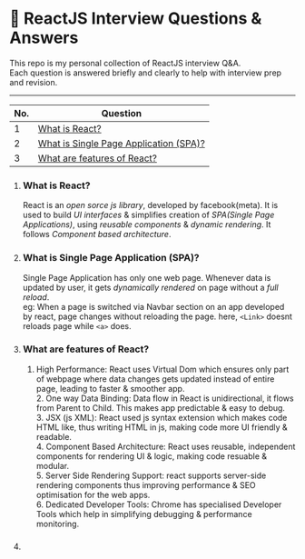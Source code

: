 # 📘 ReactJS Interview Questions & Answers

This repo is my personal collection of ReactJS interview Q&A.  
Each question is answered briefly and clearly to help with interview prep and revision.

---

| No. | Question                                                       |
|-----|----------------------------------------------------------------|
| 1   | [What is React?](#what-is-react)                             |
| 2   | [What is Single Page Application (SPA)?](#what-is-single-page-application)                                     |
| 3   | [What are features of React?](#what-are-features-of-react)                                         |



1. ### What is React?

   React is an *open sorce* *js library*, developed by facebook(meta). It is used to build *UI interfaces* & simplifies creation of *SPA(Single Page Applications)*, using *reusable components* & *dynamic rendering*. It follows *Component based architecture*.

2. ### What is Single Page Application (SPA)?

   Single Page Application has only one web page. Whenever data is updated by user, it gets *dynamically rendered* on page without a *full reload*. <br/> eg: When a page is switched via Navbar section on an app developed by react, page changes without reloading the page. here, `<Link>` doesnt reloads page while `<a>` does. 

3. ### What are features of React?

   1. High Performance: React uses Virtual Dom which ensures only part of webpage where data changes gets updated instead of entire page, leading to faster & smoother app. <br/> 2. One way Data Binding: Data flow in React is unidirectional, it flows from Parent to Child. This makes app predictable & easy to debug. <br/> 3. JSX (js XML): React used js syntax extension which makes code HTML like, thus writing HTML in js, making code more UI friendly & readable. <br/> 4. Component Based Architecture: React uses reusable, independent components for rendering UI & logic, making code resuable & modular. <br/> 5. Server Side Rendering Support: react supports server-side rendering components thus improving performance & SEO optimisation for the web apps. <br/> 6. Dedicated Developer Tools: Chrome has specialised Developer Tools which help in simplifying debugging & performance monitoring.

4. ### 

